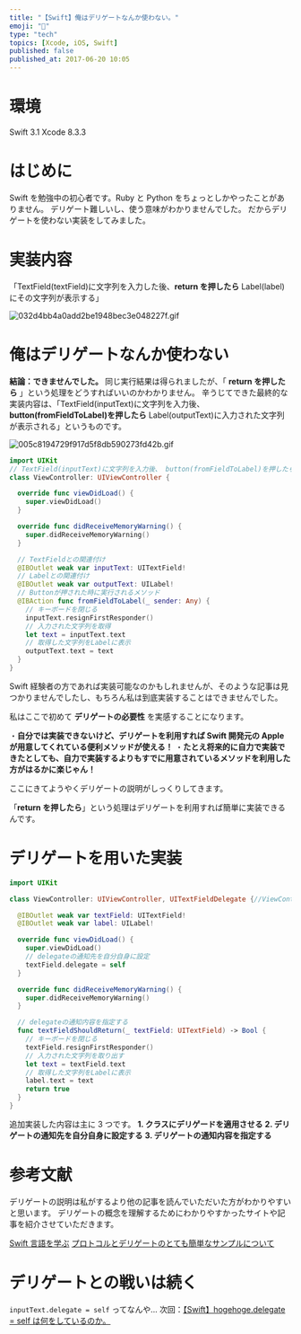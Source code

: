 ```yaml
---
title: "【Swift】俺はデリゲートなんか使わない。"
emoji: "💨"
type: "tech"
topics: [Xcode, iOS, Swift]
published: false
published_at: 2017-06-20 10:05
---
```


# 環境

Swift 3.1
Xcode 8.3.3

# はじめに

Swift を勉強中の初心者です。Ruby と Python をちょっとしかやったことがありません。
デリゲート難しいし、使う意味がわかりませんでした。
だからデリゲートを使わない実装をしてみました。

# 実装内容

「TextField(textField)に文字列を入力した後、**return を押したら** Label(label)にその文字列が表示する」

![032d4bb4a0add2be1948bec3e048227f.gif](/images/qiita/a226f72c-098f-c562-c722-63a750a64696.gif)

# 俺はデリゲートなんか使わない

**結論：できませんでした。**
同じ実行結果は得られましたが、「 **return を押したら** 」という処理をどうすればいいのかわかりません。
辛うじてできた最終的な実装内容は、「TextField(inputText)に文字列を入力後、 **button(fromFieldToLabel)を押したら** Label(outputText)に入力された文字列が表示される」というものです。

![005c8194729f917d5f8db590273fd42b.gif](/images/qiita/66776385-0fa7-ef4c-7a2f-43e7c293601d.gif)

```swift:ViewController.swift
import UIKit
// TextField(inputText)に文字列を入力後、 button(fromFieldToLabel)を押したらLabel(outputText)に入力された文字列が表示される
class ViewController: UIViewController {

  override func viewDidLoad() {
    super.viewDidLoad()
  }

  override func didReceiveMemoryWarning() {
    super.didReceiveMemoryWarning()
  }

  // TextFieldとの関連付け
  @IBOutlet weak var inputText: UITextField!
  // Labelとの関連付け
  @IBOutlet weak var outputText: UILabel!
  // Buttonが押された時に実行されるメソッド
  @IBAction func fromFieldToLabel(_ sender: Any) {
    // キーボードを閉じる
    inputText.resignFirstResponder()
    // 入力された文字列を取得
    let text = inputText.text
    // 取得した文字列をLabelに表示
    outputText.text = text
  }
}
```

Swift 経験者の方であれば実装可能なのかもしれませんが、そのような記事は見つかりませんでしたし、もちろん私は到底実装することはできませんでした。

私はここで初めて **デリゲートの必要性** を実感することになります。

・**自分では実装できないけど、デリゲートを利用すれば Swift 開発元の Apple が用意してくれている便利メソッドが使える！**
・**たとえ将来的に自力で実装できたとしても、自力で実装するよりもすでに用意されているメソッドを利用した方がはるかに楽じゃん！**

ここにきてようやくデリゲートの説明がしっくりしてきます。

「**return を押したら**」という処理はデリゲートを利用すれば簡単に実装できるんです。

# デリゲートを用いた実装

```swift:ViewController.swift
import UIKit

class ViewController: UIViewController, UITextFieldDelegate {//ViewControllerクラスをUITextFieldDelegateに適用する

  @IBOutlet weak var textField: UITextField!
  @IBOutlet weak var label: UILabel!

  override func viewDidLoad() {
    super.viewDidLoad()
    // delegateの通知先を自分自身に設定
    textField.delegate = self
  }

  override func didReceiveMemoryWarning() {
    super.didReceiveMemoryWarning()
  }

  // delegateの通知内容を指定する
  func textFieldShouldReturn(_ textField: UITextField) -> Bool {
    // キーボードを閉じる
    textField.resignFirstResponder()
    // 入力された文字列を取り出す
    let text = textField.text
    // 取得した文字列をLabelに表示
    label.text = text
    return true
  }
}
```

追加実装した内容は主に 3 つです。
**1. クラスにデリゲードを適用させる**
**2. デリゲートの通知先を自分自身に設定する**
**3. デリゲートの通知内容を指定する**

# 参考文献

デリゲートの説明は私がするより他の記事を読んでいただいた方がわかりやすいと思います。
デリゲートの概念を理解するためにわかりやすかったサイトや記事を紹介させていただきます。

[Swift 言語を学ぶ](http://tea-leaves.jp/swift/content/%E3%83%97%E3%83%AD%E3%83%88%E3%82%B3%E3%83%AB)
[プロトコルとデリゲートのとても簡単なサンプルについて](http://qiita.com/mochizukikotaro/items/a5bc60d92aa2d6fe52ca)

# デリゲートとの戦いは続く

`inputText.delegate = self` ってなんや...
次回：[【Swift】hogehoge.delegate = self は何をしているのか。](http://qiita.com/JumpeiYoshimura/items/7667e0cc81ad91016f03)
